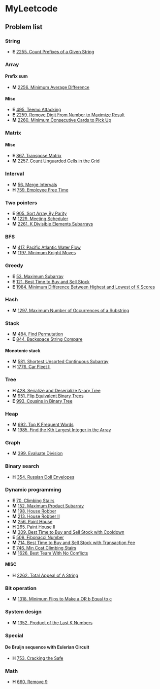 # MyLeetcode

## Problem list
### String
- **E** [2255. Count Prefixes of a Given String](./solutions/2255.cpp)

### Array
#### Prefix sum
- **M** [2256. Minimum Average Difference](./solutions/2256.cpp)
#### Misc
- **E** [495. Teemo Attacking](./solutions/495.cpp)
- **E** [2259. Remove Digit From Number to Maximize Result](./solutions/2259.cpp)
- **M** [2260. Minimum Consecutive Cards to Pick Up](./solutions/2260.cpp)

### Matrix
#### Misc
- **E** [867. Transpose Matrix](./solutions/867.cpp)
- **M** [2257. Count Unguarded Cells in the Grid](./solutions/2257.cpp)

### Interval
- **M** [56. Merge Intervals](./solutions/56.cpp)
- **H** [759. Employee Free Time](./solutions/759.cpp)

### Two pointers
- **E** [905. Sort Array By Parity](./solutions/905.cpp)
- **M** [1229. Meeting Scheduler](./solutions/1229.cpp)
- **M** [2261. K Divisible Elements Subarrays](./solutions/2261.cpp)

### BFS
- **M** [417. Pacific Atlantic Water Flow](./solutions/417.cpp)
- **M** [1197. Minimum Knight Moves](./solutions/1197.cpp)

### Greedy
- **E** [53. Maximum Subarray](./solutions/53.cpp)
- **E** [121. Best Time to Buy and Sell Stock](./solutions/121.cpp)
- **E** [1984. Minimum Difference Between Highest and Lowest of K Scores](./solutions/1984.cpp)

### Hash
- **M** [1297. Maximum Number of Occurrences of a Substring](./solutions/1297.cpp)

### Stack
- **M** [484. Find Permutation](./solutions/484.cpp)
- **E** [844. Backspace String Compare](./solutions/844.cpp)
#### Monotonic stack
- **M** [581. Shortest Unsorted Continuous Subarray](./solutions/581.cpp)
- **H** [1776. Car Fleet II](./solutions/1776.cpp)

### Tree
- **H** [428. Serialize and Deserialize N-ary Tree](./solutions/428.cpp)
- **M** [951. Flip Equivalent Binary Trees](./solutions/951.cpp)
- **E** [993. Cousins in Binary Tree](./solutions/993.cpp)

### Heap
- **M** [692. Top K Frequent Words](./solutions/692.cpp)
- **M** [1985. Find the Kth Largest Integer in the Array](./solutions/1985.cpp)

### Graph
- **M** [399. Evaluate Division](./solutions/399.cpp)

### Binary search
- **H** [354. Russian Doll Envelopes](./solutions/354.cpp)

### Dynamic programming
- **E** [70. Climbing Stairs](./solutions/70.cpp)
- **M** [152. Maximum Product Subarray](./solutions/152.cpp)
- **M** [198. House Robber](./solutions/198.cpp)
- **M** [213. House Robber II](./solutions/213.cpp)
- **M** [256. Paint House](./solutions/256.cpp)
- **H** [265. Paint House II](./solutions/265.cpp)
- **M** [309. Best Time to Buy and Sell Stock with Cooldown](./solutions/309.cpp)
- **E** [509. Fibonacci Number](./solutions/509.cpp)
- **M** [714. Best Time to Buy and Sell Stock with Transaction Fee](./solutions/714.cpp)
- **E** [746. Min Cost Climbing Stairs](./solutions/746.cpp)
- **M** [1626. Best Team With No Conflicts](./solutions/1626.cpp)
#### MISC
- **H** [2262. Total Appeal of A String](./solutions/2262.cpp)

### Bit operation
- **M** [1318. Minimum Flips to Make a OR b Equal to c](./solutions/1318.cpp)

### System design
- **M** [1352. Product of the Last K Numbers](./solutions/1352.cpp)

### Special
#### De Bruijn sequence with Eulerian Circuit
- **H** [753. Cracking the Safe](./solutions/753.cpp)

### Math
- **H** [660. Remove 9](./solutions/660.cpp)